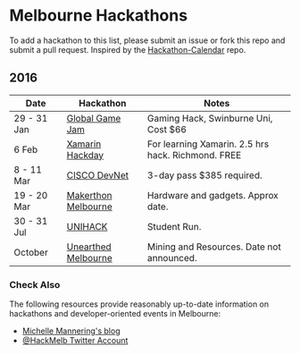 Melbourne Hackathons
=====================

To add a hackathon to this list, please submit an issue or fork this repo and submit a pull request. Inspired by the [Hackathon-Calendar](https://github.com/japacible/Hackathon-Calendar) repo.

## 2016

| Date            | Hackathon                                                | Notes            |
| --------------- | -------------------------------------------------------- | --------------------- |
| 29 - 31 Jan | [Global Game Jam](http://globalgamejam.org/2016/jam-sites/melbourne) | Gaming Hack, Swinburne Uni, Cost $66 |
| 6 Feb      | [Xamarin Hackday](http://xamarinhackday.com/melbourne/)   |  For learning Xamarin. 2.5 hrs hack. Richmond. FREE   |
| 8 - 11 Mar      | [CISCO DevNet](http://www.cisco.com/web/ANZ/cisco-live/attend/events/devnet.html)   |  3-day pass $385 required. |
| 19 - 20 Mar  | [Makerthon Melbourne](http://www.makerthonmelbourne.com/)   |  Hardware and gadgets. Approx date. |
| 30 - 31 Jul  | [UNIHACK](http://unihack.net/2016/)   |  Student Run. |
| October  | [Unearthed Melbourne](http://unearthed.solutions/events/unearthed-melbourne-2016/)   |  Mining and Resources. Date not announced. |

### Check Also

The following resources provide reasonably up-to-date information on hackathons and developer-oriented events in Melbourne:

- [Michelle Mannering's blog](https://hackathongoddess.wordpress.com/whens-that/) 
- [@HackMelb Twitter Account](https://twitter.com/HackMelb)
